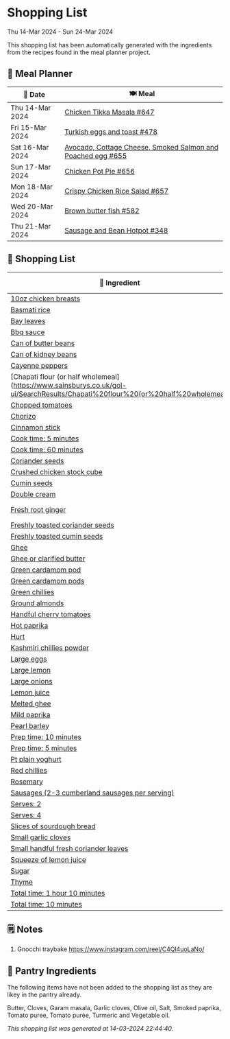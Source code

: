 # Shopping List

Thu 14-Mar 2024 - Sun 24-Mar 2024

This shopping list has been automatically generated with the ingredients from the recipes found in the meal planner project.

## 📅 Meal Planner

|📅 Date| 🍽️ Meal|
|----|----|
|Thu 14-Mar 2024|[Chicken Tikka Masala #647](https://github.com/jcallaghan/The-Cookbook/issues/647)|
|Fri 15-Mar 2024|[Turkish eggs and toast #478](https://github.com/jcallaghan/The-Cookbook/issues/478)|
|Sat 16-Mar 2024|[Avocado, Cottage Cheese, Smoked Salmon and Poached egg #655](https://github.com/jcallaghan/The-Cookbook/issues/655)|
|Sun 17-Mar 2024|[Chicken Pot Pie #656](https://github.com/jcallaghan/The-Cookbook/issues/656)|
|Mon 18-Mar 2024|[Crispy Chicken Rice Salad #657](https://github.com/jcallaghan/The-Cookbook/issues/657)|
|Wed 20-Mar 2024|[Brown butter fish #582](https://github.com/jcallaghan/The-Cookbook/issues/582)|
|Thu 21-Mar 2024|[Sausage and Bean Hotpot #348](https://github.com/jcallaghan/The-Cookbook/issues/348)|

## 🛒 Shopping List

| 🍌 Ingredient| ⚖️ Measurement|
|----------|-----------|
|[10oz chicken breasts](https://www.sainsburys.co.uk/gol-ui/SearchResults/10oz%20chicken%20breasts)|750g/1lb|
|[Basmati rice](https://www.sainsburys.co.uk/gol-ui/SearchResults/Basmati%20rice)|315g/11oz|
|[Bay leaves](https://www.sainsburys.co.uk/gol-ui/SearchResults/Bay%20leaves)|2|
|[Bbq sauce](https://www.sainsburys.co.uk/gol-ui/SearchResults/Bbq%20sauce)|50ml|
|[Can of butter beans](https://www.sainsburys.co.uk/gol-ui/SearchResults/Can%20of%20butter%20beans)|1|
|[Can of kidney beans](https://www.sainsburys.co.uk/gol-ui/SearchResults/Can%20of%20kidney%20beans)|1|
|[Cayenne peppers](https://www.sainsburys.co.uk/gol-ui/SearchResults/Cayenne%20peppers)|1 tsp|
|[Chapati flour (or half wholemeal](https://www.sainsburys.co.uk/gol-ui/SearchResults/Chapati%20flour%20(or%20half%20wholemeal)|250g/9oz|
|[Chopped tomatoes](https://www.sainsburys.co.uk/gol-ui/SearchResults/Chopped%20tomatoes)|225g/8oz|
|[Chorizo](https://www.sainsburys.co.uk/gol-ui/SearchResults/Chorizo)|1|
|[Cinnamon stick](https://www.sainsburys.co.uk/gol-ui/SearchResults/Cinnamon%20stick)|3cm|
|[Cook time: 5 minutes](https://www.sainsburys.co.uk/gol-ui/SearchResults/Cook%20time:%205%20minutes)||
|[Cook time: 60 minutes](https://www.sainsburys.co.uk/gol-ui/SearchResults/Cook%20time:%2060%20minutes)||
|[Coriander seeds](https://www.sainsburys.co.uk/gol-ui/SearchResults/Coriander%20seeds)|1½ tsp|
|[Crushed chicken stock cube](https://www.sainsburys.co.uk/gol-ui/SearchResults/Crushed%20chicken%20stock%20cube)|1|
|[Cumin seeds](https://www.sainsburys.co.uk/gol-ui/SearchResults/Cumin%20seeds)|2 tsp|
|[Double cream](https://www.sainsburys.co.uk/gol-ui/SearchResults/Double%20cream)|120ml/4fl oz|
|[Fresh root ginger](https://www.sainsburys.co.uk/gol-ui/SearchResults/Fresh%20root%20ginger)|25g/1oz + 25g/1oz|
|[Freshly toasted coriander seeds](https://www.sainsburys.co.uk/gol-ui/SearchResults/Freshly%20toasted%20coriander%20seeds)|1½ tsp|
|[Freshly toasted cumin seeds](https://www.sainsburys.co.uk/gol-ui/SearchResults/Freshly%20toasted%20cumin%20seeds)|1 tsp|
|[Ghee](https://www.sainsburys.co.uk/gol-ui/SearchResults/Ghee)|3 tbsp|
|[Ghee or clarified butter](https://www.sainsburys.co.uk/gol-ui/SearchResults/Ghee%20or%20clarified%20butter)|25g/1oz|
|[Green cardamom pod](https://www.sainsburys.co.uk/gol-ui/SearchResults/Green%20cardamom%20pod)|1|
|[Green cardamom pods](https://www.sainsburys.co.uk/gol-ui/SearchResults/Green%20cardamom%20pods)|12|
|[Green chillies](https://www.sainsburys.co.uk/gol-ui/SearchResults/Green%20chillies)|3|
|[Ground almonds](https://www.sainsburys.co.uk/gol-ui/SearchResults/Ground%20almonds)|1 tbsp|
|[Handful cherry tomatoes](https://www.sainsburys.co.uk/gol-ui/SearchResults/Handful%20cherry%20tomatoes)|1|
|[Hot paprika](https://www.sainsburys.co.uk/gol-ui/SearchResults/Hot%20paprika)|0.5 tsp|
|[Hurt](https://www.sainsburys.co.uk/gol-ui/SearchResults/Hurt)|200 g|
|[Kashmiri chillies powder](https://www.sainsburys.co.uk/gol-ui/SearchResults/Kashmiri%20chillies%20powder)|½ tsp|
|[Large eggs](https://www.sainsburys.co.uk/gol-ui/SearchResults/Large%20eggs)|4|
|[Large lemon](https://www.sainsburys.co.uk/gol-ui/SearchResults/Large%20lemon)|1|
|[Large onions](https://www.sainsburys.co.uk/gol-ui/SearchResults/Large%20onions)|1|
|[Lemon juice](https://www.sainsburys.co.uk/gol-ui/SearchResults/Lemon%20juice)|1½ tbsp|
|[Melted ghee](https://www.sainsburys.co.uk/gol-ui/SearchResults/Melted%20ghee)|2 tbsp|
|[Mild paprika](https://www.sainsburys.co.uk/gol-ui/SearchResults/Mild%20paprika)|2 tsp + ½ tsp|
|[Pearl barley](https://www.sainsburys.co.uk/gol-ui/SearchResults/Pearl%20barley)|100g|
|[Prep time: 10 minutes](https://www.sainsburys.co.uk/gol-ui/SearchResults/Prep%20time:%2010%20minutes)||
|[Prep time: 5 minutes](https://www.sainsburys.co.uk/gol-ui/SearchResults/Prep%20time:%205%20minutes)||
|[Pt plain yoghurt](https://www.sainsburys.co.uk/gol-ui/SearchResults/Pt%20plain%20yoghurt)|150ml/¼|
|[Red chillies](https://www.sainsburys.co.uk/gol-ui/SearchResults/Red%20chillies)|2|
|[Rosemary](https://www.sainsburys.co.uk/gol-ui/SearchResults/Rosemary)|1 tsp|
|[Sausages (2-3 cumberland sausages per serving)](https://www.sainsburys.co.uk/gol-ui/SearchResults/Sausages%20(2-3%20cumberland%20sausages%20per%20serving))||
|[Serves: 2](https://www.sainsburys.co.uk/gol-ui/SearchResults/Serves:%202)||
|[Serves: 4](https://www.sainsburys.co.uk/gol-ui/SearchResults/Serves:%204)||
|[Slices of sourdough bread](https://www.sainsburys.co.uk/gol-ui/SearchResults/Slices%20of%20sourdough%20bread)|2|
|[Small garlic cloves](https://www.sainsburys.co.uk/gol-ui/SearchResults/Small%20garlic%20cloves)|1|
|[Small handful fresh coriander leaves](https://www.sainsburys.co.uk/gol-ui/SearchResults/Small%20handful%20fresh%20coriander%20leaves)||
|[Squeeze of lemon juice](https://www.sainsburys.co.uk/gol-ui/SearchResults/Squeeze%20of%20lemon%20juice)|1|
|[Sugar](https://www.sainsburys.co.uk/gol-ui/SearchResults/Sugar)|1 tsp|
|[Thyme](https://www.sainsburys.co.uk/gol-ui/SearchResults/Thyme)|1 tsp|
|[Total time: 1 hour 10 minutes](https://www.sainsburys.co.uk/gol-ui/SearchResults/Total%20time:%201%20hour%2010%20minutes)||
|[Total time: 10 minutes](https://www.sainsburys.co.uk/gol-ui/SearchResults/Total%20time:%2010%20minutes)||

## 🗒️ Notes

1. Gnocchi traybake https://www.instagram.com/reel/C4Ql4uoLaNo/

## 🏪 Pantry Ingredients

The following items have not been added to the shopping list as they are likey in the pantry already.

Butter, Cloves, Garam masala, Garlic cloves, Olive oil, Salt, Smoked paprika, Tomato puree, Tomato purée, Turmeric and Vegetable oil.


_This shopping list was generated at 14-03-2024 22:44:40._